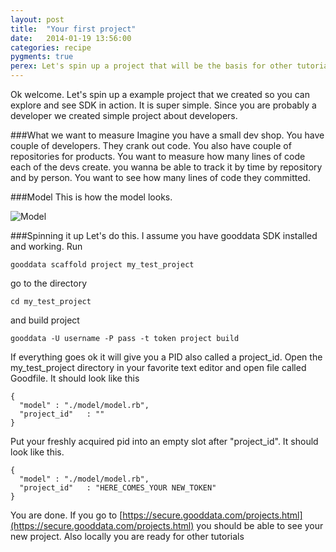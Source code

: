 ```yaml
---
layout: post
title:  "Your first project"
date:   2014-01-19 13:56:00
categories: recipe
pygments: true
perex: Let's spin up a project that will be the basis for other tutorials. It will take only 5 mins. Promise.
---
```


Ok welcome. Let's spin up a example project that we created so you can explore and see SDK in action. It is super simple. Since you are probably a developer we created simple project about developers.

###What we want to measure
Imagine you have a small dev shop. You have couple of developers. They crank out code. You also have couple of repositories for products. You want to measure how many lines of code each of the devs create. you wanna be able to track it by time by repository and by person. You want to see how many lines of code they committed.

###Model
This is how the model looks.

![Model](https://dl.dropboxusercontent.com/s/1y97ziv5anmpn9s/gooddata_devs_demo_model.png?token_hash=AAENC89d8XOfCr9AnyQCrd9vwfhb-bDuYcORQ0AIRP2RQQ)

###Spinning it up
Let's do this. I assume you have gooddata SDK installed and working. Run

    gooddata scaffold project my_test_project

go to the directory

    cd my_test_project

and build project

    gooddata -U username -P pass -t token project build

If everything goes ok it will give you a PID also called a project_id. Open the my_test_project directory in your favorite text editor and open file called Goodfile. It should look like this

    {
      "model" : "./model/model.rb",
      "project_id"   : ""
    }

Put your freshly acquired pid into an empty slot after "project_id". It should look like this.

    {
      "model" : "./model/model.rb",
      "project_id"   : "HERE_COMES_YOUR NEW_TOKEN"
    }

You are done. If you go to [https://secure.gooddata.com/projects.html](https://secure.gooddata.com/projects.html) you should be able to see your new project. Also locally you are ready for other tutorials
